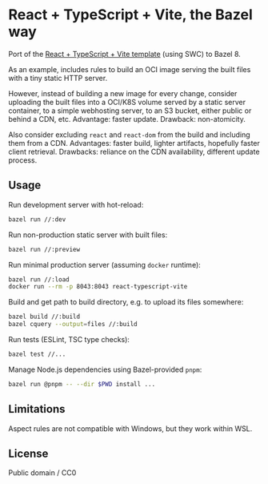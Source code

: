 # React + TypeScript + Vite, the Bazel way

Port of the [React + TypeScript + Vite template](https://github.com/vitejs/vite/tree/main/packages/create-vite/template-react-ts) (using SWC) to Bazel 8.

As an example, includes rules to build an OCI image serving the built files with a tiny static HTTP server.

However, instead of building a new image for every change, consider uploading the built files into a OCI/K8S volume served by a static server container, to a simple webhosting server, to an S3 bucket, either public or behind a CDN, etc. Advantage: faster update. Drawback: non-atomicity.

Also consider excluding `react` and `react-dom` from the build and including them from a CDN. Advantages: faster build, lighter artifacts, hopefully faster client retrieval. Drawbacks: reliance on the CDN availability, different update process.

## Usage

Run development server with hot-reload:

```sh
bazel run //:dev
```

Run non-production static server with built files:

```sh
bazel run //:preview
```

Run minimal production server (assuming `docker` runtime):

```sh
bazel run //:load
docker run --rm -p 8043:8043 react-typescript-vite
```

Build and get path to build directory, e.g. to upload its files somewhere:

```sh
bazel build //:build
bazel cquery --output=files //:build
```

Run tests (ESLint, TSC type checks):

```sh
bazel test //...
```

Manage Node.js dependencies using Bazel-provided `pnpm`:

```sh
bazel run @pnpm -- --dir $PWD install ...
```

## Limitations

Aspect rules are not compatible with Windows, but they work within WSL.

## License

Public domain / CC0
